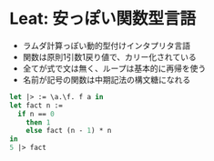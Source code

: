 # Leat: 安っぽい関数型言語

- ラムダ計算っぽい動的型付けインタプリタ言語
- 関数は原則1引数1戻り値で、カリー化されている
- 全てが式で文は無く、ループは基本的に再帰を使う
- 名前が記号の関数は中期記法の構文糖になれる

```ocaml
let |> := \a.\f. f a in
let fact n :=
  if n == 0
    then 1
    else fact (n - 1) * n
in
5 |> fact
```
